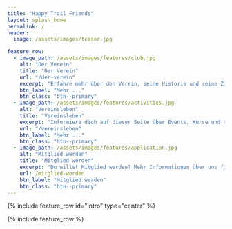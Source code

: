 ```yaml
---
title: "Happy Trail Friends"
layout: splash_home
permalink: /
header:
  image: /assets/images/teaser.jpg

feature_row:
  - image_path: /assets/images/features/club.jpg
    alt: "Der Verein"
    title: "Der Verein"
    url: "/der-verein"
    excerpt: "Erfahre mehr über den Verein, seine Historie und seine Ziele."
    btn_label: "Mehr ..."
    btn_class: "btn--primary"
  - image_path: /assets/images/features/activities.jpg
    alt: "Vereinsleben"
    title: "Vereinsleben"
    excerpt: "Informiere dich auf dieser Seite über Events, Kurse und das Trainingsangebot des Vereins."
    url: "/vereinsleben"
    btn_label: "Mehr ..."
    btn_class: "btn--primary"
  - image_path: /assets/images/features/application.jpg
    alt: "Mitglied werden"
    title: "Mitglied werden"
    excerpt: "Du willst Mitglied werden? Mehr Informationen über uns findest du hier!"
    url: /mitglied-werden
    btn_label: "Mitglied werden"
    btn_class: "btn--primary"
---
```


{% include feature_row id="intro" type="center" %}

{% include feature_row %}